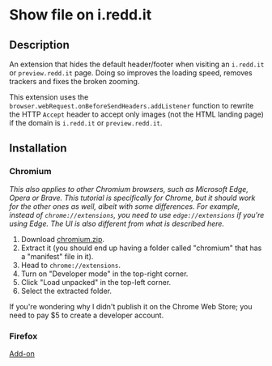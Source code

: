 # Show file on i.redd.it
## Description
An extension that hides the default header/footer when visiting an `i.redd.it` or `preview.redd.it` page.
Doing so improves the loading speed, removes trackers and fixes the broken zooming.

This extension uses the `browser.webRequest.onBeforeSendHeaders.addListener` function to rewrite the HTTP `Accept` header to accept only images (not the HTML landing page) if the domain is `i.redd.it` or `preview.redd.it`.

## Installation
### Chromium
*This also applies to other Chromium browsers, such as Microsoft Edge, Opera or Brave.
This tutorial is specifically for Chrome, but it should work for the other ones as well, albeit with some differences.
For example, instead of `chrome://extensions`,
you need to use `edge://extensions` if you're using Edge.
The UI is also different from what is described here.*

1. Download [chromium.zip](https://github.com/tigerros/show-file-on-ireddit/raw/master/chromium.zip).
2. Extract it (you should end up having a folder called "chromium" that has a "manifest" file in it).
3. Head to `chrome://extensions`.
4. Turn on "Developer mode" in the top-right corner.
5. Click "Load unpacked" in the top-left corner.
6. Select the extracted folder.

If you're wondering why I didn't publish it on the Chrome Web Store; you need to pay $5 to create a developer account.

### Firefox
[Add-on](https://addons.mozilla.org/en-US/firefox/addon/show-file-on-i-redd-it-mv2/)